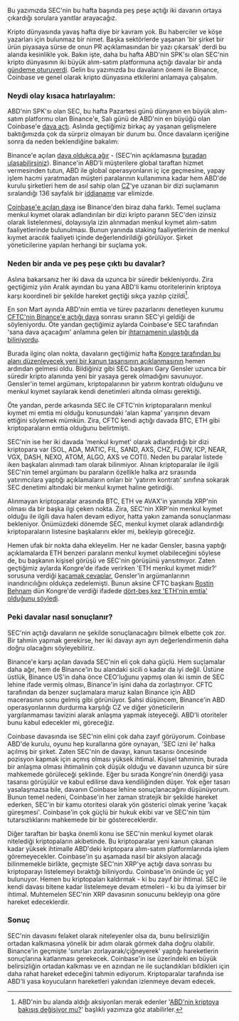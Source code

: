 Bu yazımızda SEC'nin bu hafta başında peş peşe açtığı iki davanın ortaya çıkardığı sorulara yanıtlar arayacağız. 

Kripto dünyasında yavaş hafta diye bir kavram yok. Bu haberciler ve köşe yazarları için bulunmaz bir nimet. Başka sektörlerde yaşanan 'bir şirket bir ürün piyasaya sürse de onun PR açıklamasından bir yazı çıkarsak' derdi bu alanda kesinlikle yok. Bakın işte, daha bu hafta ABD'nin SPK'sı olan SEC'nin kripto dünyasının iki büyük alım-satım platformuna açtığı davalar bir anda [gündeme oturuverdi](https://www.btchaber.com/sec-coinbasee-dava-acti/). Gelin bu yazımızda bu davaların önemi ile Binance, Coinbase ve genel olarak kripto dünyasına etkilerini anlamaya çalışalım. 

### Neydi olay kısaca hatırlayalım:
ABD'nin SPK'sı olan SEC, bu hafta Pazartesi günü dünyanın en büyük alım-satım platformu olan Binance'e, Salı günü de ABD'nin en büyüğü olan Coinbase'e [dava açtı](https://www.btchaber.com/sec-coinbasee-dava-acti/). Aslında geçtiğimiz birkaç ay yaşanan gelişmelere baktığımızda çok da sürpriz olmayan bir durum bu. Önce davaların içeriğine sonra da neden beklendiğine bakalım: 

Binance'e açılan [dava oldukça ağır](https://www.btchaber.com/sec-binance-ve-changpeng-zhaoya-dava-acti/) - (SEC'nin açıklamasına [buradan ulaşabilirsiniz](https://www.sec.gov/news/press-release/2023-101)). Binance'in ABD'li müşterilere global taraftan hizmet vermesinden tutun, ABD ile global operasyonların iç içe geçmesine, yapay işlem hacmi yaratmadan müşteri paralarının kullanımına kadar hem ABD'de kurulu şirketleri hem de asıl sahip olan [CZ](https://twitter.com/cz_binance)'ye uzanan bir dizi suçlamanın sıralandığı 136 sayfalık bir [iddianame](https://www.sec.gov/files/litigation/complaints/2023/comp-pr2023-101.pdf) var elimizde. 

[Coinbase'e açılan dava](https://www.sec.gov/litigation/complaints/2023/comp-pr2023-102.pdf) ise Binance'den biraz daha farklı. Temel suçlama menkul kıymet olarak adlandırılan bir dizi kripto paranın SEC'den izinsiz olarak listelenmesi, dolayısıyla izin alınmadan menkul kıymet alım-satım faaliyetlerinde bulunulması. Bunun yanında staking faaliyetlerinin de menkul kıymet aracılık faaliyeti içinde değerlendirildiği görülüyor. Şirket yöneticilerine yapılan herhangi bir suçlama yok. 

### Neden bir anda ve peş peşe çıktı bu davalar? 
Aslına bakarsanız her iki dava da uzunca bir süredir bekleniyordu. Zira geçtiğimiz yılın Aralık ayından bu yana ABD'li kamu otoritelerinin kriptoya karşı koordineli bir şekilde hareket geçtiği sıkça yazılıp çizildi[^1]. 

En son Mart ayında ABD'nin emtia ve türev pazarlarını denetleyen kurumu [CFTC'nin Binance'e açtığı dava](https://www.btchaber.com/cftc-davasi-binancein-sirketlerle-carpik-iliskisi/) sonrası sıranın SEC'yi geldiği de söyleniyordu. Öte yandan geçtiğimiz aylarda Coinbase'e SEC tarafından 'sana dava açacağım' anlamına gelen bir [ihtarnamenin ulaştığı da biliniyordu](https://www.btchaber.com/coinbaseden-abdli-duzenleyicilere-sert-elestiri/). 

Burada ilginç olan nokta, davaların geçtiğimiz hafta [Kongre tarafından bu alanı düzenleyecek yeni bir kanun tasarısının açıklanmasının](https://tr.cointelegraph.com/news/us-lawmakers-aim-for-crypto-regulatory-clarity-with-proposed-bill-putting-the-screws-to-sec) hemen ardından gelmesi oldu.  Bildiğiniz gibi SEC başkanı Gary Gensler uzunca bir süredir kripto alanında yeni bir yasaya gerek olmadığını savunuyor. Gensler'in temel argümanı, kriptopalarının bir yatırım kontratı olduğunu ve menkul kıymet sayılarak kendi denetimleri altında olması gerektiği. 

Öte yandan, perde arkasında SEC ile CFTC'nin kriptoparaların menkul kıymet mi emtia mi olduğu konusundaki 'alan kapma' yarışının devam ettiğini söylemek mümkün. Zira, CFTC kendi açtığı davada BTC, ETH gibi kriptoparaların emtia olduğunu belirtmişti. 

SEC'nin ise her iki davada 'menkul kıymet' olarak adlandırdığı bir dizi kriptopara var (SOL, ADA, MATIC, FIL, SAND, AXS, CHZ, FLOW, ICP, NEAR, VGX, DASH, NEXO, ATOM, ALGO, AXS ve COTI). Neden bu paralar listede iken başkaları alınmadı tam olarak bilinmiyor. Alınan kriptoparalar ile ilgili SEC'nin  temel argümanı bu paraların özellikle halka arz sırasında yatırımcılara yaptığı açıklamaların onları bir 'yatırım kontratı' sınıfına sokarak SEC denetimi altındaki bir menkul kıymet haline getirdiği. 

Alınmayan kriptoparalar arasında BTC, ETH ve AVAX'in yanında XRP'nin olması da bir başka ilgi çeken nokta. Zira, SEC'nin XRP'nin menkul kıymet olduğu ile ilgili dava halen devam ediyor, hatta yakın zamanda sonuçlanması bekleniyor. Önümüzdeki dönemde SEC, menkul kıymet olarak adlandırdığı kriptoparaların listesine başkalarını ekler mi, bekleyip göreceğiz. 

Hemen ufak bir nokta daha ekleyelim. Her ne kadar Gensler, basına yaptığı açıklamalarda ETH benzeri paraların menkul kıymet olabileceğini söylese de, bu başkanın kişisel görüşü ve SEC'nin görüşünü yansıtmıyor. Zaten geçtiğimiz aylarda Kongre'de ifade verirken 'ETH menkul kıymet midir?' sorusuna verdiği [kaçamak cevaplar](https://twitter.com/sassal0x/status/1648338351832064003), Gensler'in argümanlarının inandırıcılığını oldukça zedelemişti. Bunun aksine CFTC başkanı [Rostin Behnam](https://www.cftc.gov/About/Commissioners/RostinBehnam.htm) dün Kongre'de verdiği ifadede [dört-beş kez 'ETH'nin emtia' olduğunu söyledi](https://twitter.com/subjectiveviews/status/1666128812982038528). 

### Peki davalar nasıl sonuçlanır?
SEC'nin açtığı davaların ne şekilde sonuçlanacağını bilmek elbette çok zor. Bir tahmin yapmak gerekirse, her iki davayı ayrı ayrı değerlendirmenin  daha doğru olacağını söyleyebiliriz. 

Binance'e karşı açılan davada SEC'nin eli çok daha güçlü. Hem suçlamalar daha ağır, hem de Binance'in bu alandaki sicili o kadar da iyi değil. Üstüne üstlük, Binance US'in daha önce CEO'luğunu yapmış olan iki ismin de SEC lehine ifade vermiş olması, Binance'in işini daha da zorlaştırıyor. CFTC tarafından da benzer suçlamalara maruz kalan Binance için ABD macerasının sonu gelmiş gibi görünüyor. Şahsi düşüncem, Binance'in ABD operasyonlarının durdurma karşılığı CZ ve diğer yöneticilerin yargılanmaması tavizini alarak anlaşma yapmak isteyeceği. ABD'li otoriteler bunu kabul edecekler mi, göreceğiz. 

Coinbase davasında ise SEC'nin elini çok daha zayıf görüyorum. Coinbase ABD'de kurulu, oyunu hep kurallarına göre oynayan, 'SEC izni ile' halka açılmış bir şirket. Zaten SEC'nin de davayı, kanun tasarısı öncesinde pozisyon kapmak için açmış olması yüksek ihtimal. Kişisel tahminin, burada bir anlaşma olması ihtimalinin çok düşük olduğu ve davanın uzunca bir süre mahkemede görüleceği şeklinde. Eğer bu sırada Kongre'nin önerdiği yasa tasarısı görüşülür ve kabul edilirse dava kendiliğinden düşer. Yok eğer tasarı yasalaşmazsa bile, davanın Coinbase lehine sonuçlanacağını düşünüyorum. Bunun temel nedeni, Coinbase'in her zaman stratejik bir şekilde hareket ederken, SEC'in bir kamu otoritesi olarak yön gösterici olmak yerine 'kaçak güreşmesi'. Coinbase'in çok güçlü bir hukuk ekibi var ve SEC'nin tüm tutarsızlıklarını mahkemede bir bir göstereceklerdir. 

Diğer taraftan bir başka önemli konu ise SEC'nin menkul kıymet olarak nitelediği kriptopaların akibetinde. Bu kriptoparalar yeni kanun çıkanan kadar yüksek ihtimalle ABD'deki kriptopara alım-satım platformlarında işlem göremeyecekler. Coinbase'in şu aşamada nasıl bir aksiyon alacağı bilinmemekle birlikte, geçmişte SEC'nin XRP'ye açtığı dava sonrası bu kriptoparayı listelemeyi bıraktığı biliniyordu. Coinbase'in önünde üç yol bulunuyor. Hemen bu kriptopaları kaldırmak - ki bu zayıf bir ihtimal. SEC ile kendi davası bitene kadar listelemeye devam etmeleri - ki bu da iyimser bir ihtimal.  Muhtemelen SEC'nin XRP davasının sonucunu bekleyip ona göre hareket edeceklerdir. 

### Sonuç
SEC'nin davasını felaket olarak niteleyenler olsa da, bunu belirsizliğin ortadan kalkmasına yönelik bir adım olarak görmek daha doğru olabilir. Binance'in geçmişte 'sınırları zorlayarak/çiğneyerek' yaptığı hareketlerin sonuçlarına katlanması gerekecek. Coinbase'in ise üzerindeki en büyük belirsizliğin ortadan kalkması ve en azından ne ile suçlandıkları bildikleri için daha rahat hareket edeceğini tahmin ediyorum. Kriptoparalar tarafında ise ABD'li yasa koyucuların hareketleri yakından izlenmeye devam edecek. 


[^1]: ABD'nin bu alanda aldığı aksiyonları merak edenler '[ABD'nin kriptoya bakışış değişiyor mu?](https://www.btchaber.com/abdnin-kriptoya-bakisi-degisiyor-mu/)' başlıklı yazımıza göz atabilirler. 
